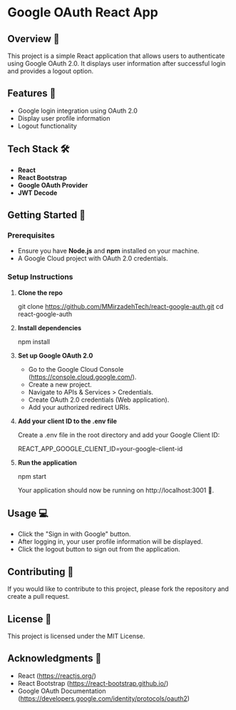 # Google OAuth React App

## Overview 🎉

This project is a simple React application that allows users to authenticate using Google OAuth 2.0. It displays user information after successful login and provides a logout option.

## Features 🌟

- Google login integration using OAuth 2.0
- Display user profile information
- Logout functionality

## Tech Stack 🛠️

- **React** 
- **React Bootstrap** 
- **Google OAuth Provider**
- **JWT Decode**

## Getting Started 🚀

### Prerequisites

- Ensure you have **Node.js** and **npm** installed on your machine.
- A Google Cloud project with OAuth 2.0 credentials.

### Setup Instructions

1. **Clone the repo**

      git clone https://github.com/MMirzadehTech/react-google-auth.git
   cd react-google-auth
   

2. **Install dependencies**

      npm install
   

3. **Set up Google OAuth 2.0**

   - Go to the Google Cloud Console (https://console.cloud.google.com/).
   - Create a new project.
   - Navigate to APIs & Services > Credentials.
   - Create OAuth 2.0 credentials (Web application).
   - Add your authorized redirect URIs.

4. **Add your client ID to the .env file**

   Create a .env file in the root directory and add your Google Client ID:

      REACT_APP_GOOGLE_CLIENT_ID=your-google-client-id
   

5. **Run the application**

      npm start
   

   Your application should now be running on http://localhost:3001 🎈.

## Usage 💻

- Click the "Sign in with Google" button.
- After logging in, your user profile information will be displayed.
- Click the logout button to sign out from the application.

## Contributing 🤝

If you would like to contribute to this project, please fork the repository and create a pull request.

## License 📄

This project is licensed under the MIT License.

## Acknowledgments 🙏

- React (https://reactjs.org/)
- React Bootstrap (https://react-bootstrap.github.io/)
- Google OAuth Documentation (https://developers.google.com/identity/protocols/oauth2)
